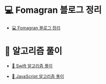 # 💻 Fomagran 블로그 정리

- [💻 Fomagran 블로그 정리](https://gist.github.com/fomagran/a0f8caee5d80bda72f9e576aadec0251)  

# 📝 알고리즘 풀이

 - [🍎 Swift 알고리즘 풀이](https://gist.github.com/fomagran/e324f6bfe3f7d4da9be8e508fa30d708)     

- [🍋 JavaScript 알고리즘 풀이](https://gist.github.com/fomagran/37446f65031387a59e8b070f0faac5da)
 
  
    
  
    
  
  
  
  
   
 
   
 
